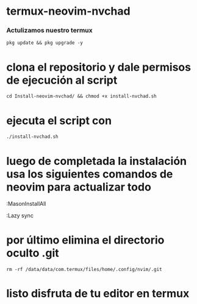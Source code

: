 # termux-neovim-nvchad 

### **Actulizamos nuestro termux**

<pre><code>pkg update && pkg upgrade -y</code></pre>


# clona el repositorio y dale permisos de ejecución al script 

<pre><code>cd Install-neovim-nvchad/ && chmod +x install-nvchad.sh</code></pre>

# ejecuta el script con 

<pre><code>./install-nvchad.sh</code></pre>

# luego de completada la instalación usa los siguientes comandos de neovim para actualizar todo 

:MasonInstallAll


:Lazy sync

# por último elimina el directorio oculto .git 

<pre><code>rm -rf /data/data/com.termux/files/home/.config/nvim/.git</code></pre>

# listo disfruta de tu editor en termux 
